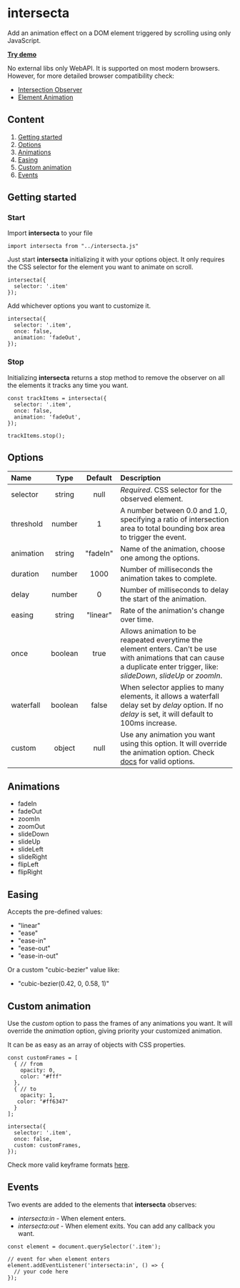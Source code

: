 # intersecta
Add an animation effect on a DOM element triggered by scrolling using only JavaScript.

[**Try demo**](https://satirama.github.io/intersecta/)

No external libs only WebAPI. It is supported on most modern browsers.
However, for more detailed browser compatibility check:

* [Intersection Observer](https://developer.mozilla.org/en-US/docs/Web/API/IntersectionObserver#Browser_compatibility)
* [Element Animation](https://developer.mozilla.org/en-US/docs/Web/API/Element/animate#Browser_compatibility)

## Content
1. [Getting started](#getting-started)
1. [Options](#options)
1. [Animations](#animations)
1. [Easing](#easing)
1. [Custom animation](#custom-animation)
1. [Events](#events)

## Getting started <a name="getting-started"></a>
### Start
Import **intersecta** to your file
```
import intersecta from "../intersecta.js"
```
Just start **intersecta** initializing it with your options object. It only requires the CSS selector for the element you want to animate on scroll. 
```
intersecta({
  selector: '.item'
});
```
Add whichever options you want to customize it.
```
intersecta({
  selector: '.item',
  once: false,
  animation: 'fadeOut',
});
```
### Stop
Initializing **intersecta** returns a stop method to remove the observer on all the elements it tracks any time you want.
```
const trackItems = intersecta({
  selector: '.item',
  once: false,
  animation: 'fadeOut',
});

trackItems.stop();
```

## Options <a name="options"></a>
| Name        | Type        | Default     | Description  |
| :---        |    :----:   |    :----:   | :---         |
| selector    | string      | null        | *Required*. CSS selector for the observed element. |
| threshold   | number      | 1           | A number between 0.0 and 1.0, specifying a ratio of intersection area to total bounding box area to trigger the event.
| animation   | string      | "fadeIn"    | Name of the animation, choose one among the options.
| duration    | number      | 1000        | Number of milliseconds the animation takes to complete.
| delay       | number      | 0           | Number of milliseconds to delay the start of the animation.
| easing      | string      | "linear"      | Rate of the animation's change over time.
| once        | boolean     | true          | Allows animation to be reapeated everytime the element enters. Can't be use with animations that can cause a duplicate enter trigger, like: *slideDown*, *slideUp* or *zoomIn*.
| waterfall   | boolean     | false         | When selector applies to many elements, it allows a waterfall delay set by *delay* option. If no *delay* is set, it will default to 100ms increase.
| custom      | object      | null          | Use any animation you want using this option. It will override the animation option. Check [docs](https://developer.mozilla.org/en-US/docs/Web/API/Web_Animations_API/Keyframe_Formats) for valid options.

## Animations <a name="animations"></a>
* fadeIn
* fadeOut
* zoomIn
* zoomOut
* slideDown
* slideUp
* slideLeft
* slideRight
* flipLeft
* flipRight

## Easing <a name="easing"></a>
Accepts the pre-defined values:
* "linear"
* "ease"
* "ease-in"
* "ease-out"
* "ease-in-out"

Or a custom "cubic-bezier" value like:
* "cubic-bezier(0.42, 0, 0.58, 1)"

## Custom animation <a name="custom-animation"></a>
Use the *custom* option to pass the frames of any animations you want. It will override the *animation* option, giving priority your customized animation. 

It can be as easy as an array of objects with CSS properties.
```
const customFrames = [ 
  { // from
    opacity: 0,
    color: "#fff"
  }, 
  { // to
    opacity: 1,
​   color: "#ff6347"
  }
];

intersecta({
  selector: '.item',
  once: false,
  custom: customFrames,
});
```
Check more valid keyframe formats [here](https://developer.mozilla.org/en-US/docs/Web/API/Web_Animations_API/Keyframe_Formats).

## Events <a name="events"></a>
Two events are added to the elements that **intersecta** observes:
* *intersecta:in* - When element enters.
* *intersecta:out* - When element exits.
You can add any callback you want.
```
const element = document.querySelector('.item');

// event for when element enters
element.addEventListener('intersecta:in', () => {
  // your code here
});
```
